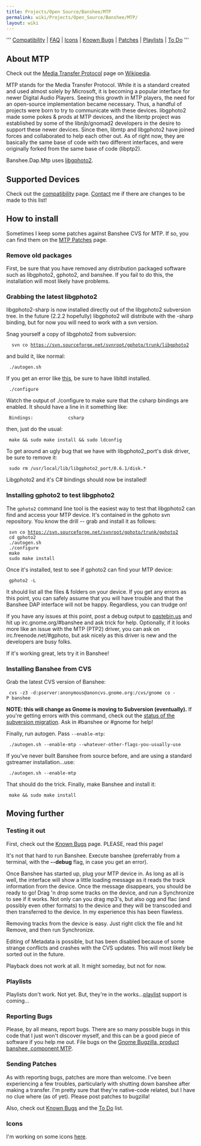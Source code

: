 ```yaml
---
title: Projects/Open Source/Banshee/MTP
permalink: wiki/Projects/Open_Source/Banshee/MTP/
layout: wiki
---
```


'''
[Compatibility](/wiki/Projects/Open_Source/Banshee/MTP/Compatibility "wikilink")
| [FAQ](/wiki/Projects/Open_Source/Banshee/MTP/FAQ "wikilink") |
[Icons](/wiki/Projects/Open_Source/Banshee/MTP/Icons "wikilink") | [Known
Bugs](/wiki/Projects/Open_Source/Banshee/MTP/Known_Bugs "wikilink") |
[Patches](/wiki/Projects/Open_Source/Banshee/MTP/Patches "wikilink") |
[Playlists](/wiki/Projects/Open_Source/Banshee/MTP/Playlists "wikilink") | [To
Do](/wiki/Projects/Open_Source/Banshee/MTP/To_Do "wikilink") '''

About MTP
---------

Check out the [Media Transfer
Protocol](http://en.wikipedia.org/wiki/Media_Transfer_Protocol) page on
[Wikipedia](http://www.wikipedia.org).

MTP stands for the Media Transfer Protocol. While it is a standard
created and used almost solely by Microsoft, it is becoming a popular
interface for newer Digital Audio Players. Seeing this growth in MTP
players, the need for an open-source implementation became necessary.
Thus, a handful of projects were born to try to communicate with these
devices. libgphoto2 made some pokes & prods at MTP devices, and the
libmtp project was established by some of the libnjb/gnomad2 developers
in the desire to support these newer devices. Since then, libmtp and
libgphoto2 have joined forces and collaborated to help each other out.
As of right now, they are basically the same base of code with two
different interfaces, and were originally forked from the same base of
code (libptp2).

Banshee.Dap.Mtp uses [libgphoto2](http://www.gphoto.org).

Supported Devices
-----------------

Check out the
[compatibility](/wiki/Projects/Open_Source/Banshee/MTP/Compatibility "wikilink")
page. [Contact](/wiki/Contact "wikilink") me if there are changes to be made
to this list!

How to install
--------------

Sometimes I keep some patches against Banshee CVS for MTP. If so, you
can find them on the [MTP
Patches](/wiki/Projects/Open_Source/Banshee/MTP/Patches "wikilink") page.

### Remove old packages

First, be sure that you have removed any distribution packaged software
such as libgphoto2, gphoto2, and banshee. If you fail to do this, the
installation will most likely have problems.

### Grabbing the latest libgphoto2

libgphoto2-sharp is now installed directly out of the libgphoto2
subversion tree. In the future (2.2.2 hopefully) libgphoto2 will
distribute with the -sharp binding, but for now you will need to work
with a svn version.

Snag yourself a copy of libgphoto2 from subversion:

`  svn co `[`https://svn.sourceforge.net/svnroot/gphoto/trunk/libgphoto2`](https://svn.sourceforge.net/svnroot/gphoto/trunk/libgphoto2)

and build it, like normal:

` ./autogen.sh`

If you get an error like
[this](/wiki/Projects/Open_Source/Banshee/MTP/FAQ#Q:_What_does_this_mess_mean_when_I_run_autogen.sh_in_libgphoto2.3F "wikilink"),
be sure to have libltdl installed.

` ./configure`

Watch the output of ./configure to make sure that the csharp bindings
are enabled. It should have a line in it something like:

` Bindings:             csharp`

then, just do the usual:

` make && sudo make install && sudo ldconfig`

To get around an ugly bug that we have with libgphoto2\_port's disk
driver, be sure to remove it:

` sudo rm /usr/local/lib/libgphoto2_port/0.6.1/disk.*`

Libgphoto2 and it's C\# bindings should now be installed!

### Installing gphoto2 to test libgphoto2

The `gphoto2` command line tool is the easiest way to test that
libgphoto2 can find and access your MTP device. It's contained in the
gphoto svn repository. You know the drill -- grab and install it as
follows:

` svn co `[`https://svn.sourceforge.net/svnroot/gphoto/trunk/gphoto2`](https://svn.sourceforge.net/svnroot/gphoto/trunk/gphoto2)  
` cd gphoto2`  
` ./autogen.sh`  
` ./configure`  
` make`  
` sudo make install`

Once it's installed, test to see if gphoto2 can find your MTP device:

` gphoto2 -L`

It should list all the files & folders on your device. If you get any
errors as this point, you can safely assume that you will have trouble
and that the Banshee DAP interface will not be happy. Regardless, you
can trudge on!

If you have any issues at this point, post a debug output to
[pastebin.us](http://www.pastebin.us) and hit up irc.gnome.org/\#banshee
and ask trick for help. Optionally, if it looks more like an issue with
the MTP (PTP2) driver, you can ask on irc.freenode.net/\#gphoto, but ask
nicely as this driver is new and the developers are busy folks.

If it's working great, lets try it in Banshee!

### Installing Banshee from CVS

Grab the latest CVS version of Banshee:

` cvs -z3 -d:pserver:anonymous@anoncvs.gnome.org:/cvs/gnome co -P banshee`

**NOTE: this will change as Gnome is moving to Subversion
(eventually).** If you're getting errors with this command, check out
the [status of the subversion
migration](http://live.gnome.org/Subversion). Ask in \#banshee or
\#gnome for help!

Finally, run autogen. Pass `--enable-mtp`:

` ./autogen.sh --enable-mtp --whatever-other-flags-you-usually-use`

If you've never built Banshee from source before, and are using a
standard gstreamer installation...use:

` ./autogen.sh --enable-mtp`

That should do the trick. Finally, make Banshee and install it:

` make && sudo make install`

Moving further
--------------

### Testing it out

First, check out the [Known
Bugs](/wiki/Projects/Open_Source/Banshee/MTP/Known_Bugs "wikilink") page.
PLEASE, read this page!

It's not that hard to run Banshee. Execute banshee (preferrably from a
terminal, with the **--debug** flag, in case you get an error).

Once Banshee has started up, plug your MTP device in. As long as all is
well, the interface will show a little loading message as it reads the
track information from the device. Once the message disappears, you
should be ready to go! Drag 'n drop some tracks on the device, and run a
Synchronize to see if it works. Not only can you drag mp3's, but also
ogg and flac (and possibly even other formats) to the device and they
will be transcoded and then transferred to the device. In my experience
this has been flawless.

Removing tracks from the device is easy. Just right click the file and
hit Remove, and then run Synchronize.

Editing of Metadata is possible, but has been disabled because of some
strange conflicts and crashes with the CVS updates. This will most
likely be sorted out in the future.

Playback does not work at all. It might someday, but not for now.

### Playlists

Playlists don't work. Not yet. But, they're in the
works...[playlist](/wiki/Projects/Open_Source/Banshee/MTP/Playlists "wikilink")
support is coming...

### Reporting Bugs

Please, by all means, report bugs. There are so many possible bugs in
this code that I just won't discover myself, and this can be a good
piece of software if you help me out. File bugs on the [Gnome Bugzilla,
product banshee, component
MTP](http://bugzilla.gnome.org/enter_bug.cgi?product=banshee&component=MTP).

### Sending Patches

As with reporting bugs, patches are more than welcome. I've been
experiencing a few troubles, particularly with shutting down banshee
after making a transfer. I'm pretty sure that they're native-code
related, but I have no clue where (as of yet). Please post patches to
bugzilla!

Also, check out [Known
Bugs](/wiki/Projects/Open_Source/Banshee/MTP/Known_Bugs "wikilink") and the
[To Do](/wiki/Projects/Open_Source/Banshee/MTP/To_Do "wikilink") list.

### Icons

I'm working on some icons
[here](/wiki/Projects/Open_Source/Banshee/MTP/Icons "wikilink").
